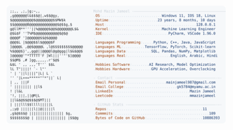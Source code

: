 <picture>
  <source srcset="https://raw.githubusercontent.com/mmazinjameel/mmazinjameel/main/dark_mode.svg?v=1752574329" media="(prefers-color-scheme: dark)">
  <img src="https://raw.githubusercontent.com/mmazinjameel/mmazinjameel/main/light_mode.svg?v=1752574329">
</picture>
